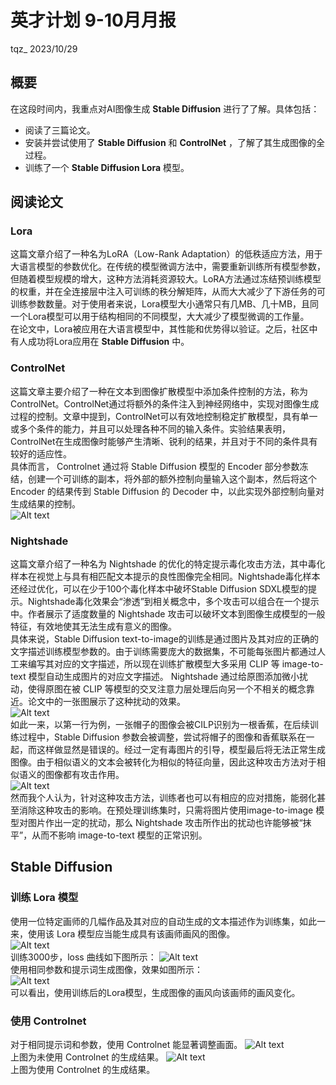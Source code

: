 # **英才计划 9-10月月报**
tqz_ 2023/10/29
## **概要**
在这段时间内，我重点对AI图像生成 **Stable Diffusion** 进行了了解。具体包括：
- 阅读了三篇论文。
- 安装并尝试使用了 **Stable Diffusion** 和 **ControlNet** ，了解了其生成图像的全过程。
- 训练了一个 **Stable Diffusion Lora** 模型。
## **阅读论文**
### Lora
这篇文章介绍了一种名为LoRA（Low-Rank Adaptation）的低秩适应方法，用于大语言模型的参数优化。在传统的模型微调方法中，需要重新训练所有模型参数，但随着模型规模的增大，这种方法消耗资源较大。LoRA方法通过冻结预训练模型的权重，并在全连接层中注入可训练的秩分解矩阵，从而大大减少了下游任务的可训练参数数量。对于使用者来说，Lora模型大小通常只有几MB、几十MB，且同一个Lora模型可以用于结构相同的不同模型，大大减少了模型微调的工作量。  
在论文中，Lora被应用在大语言模型中，其性能和优势得以验证。之后，社区中有人成功将Lora应用在 **Stable Diffusion** 中。
### ControlNet
这篇文章主要介绍了一种在文本到图像扩散模型中添加条件控制的方法，称为ControlNet。ControlNet通过将额外的条件注入到神经网络中，实现对图像生成过程的控制。文章中提到，ControlNet可以有效地控制稳定扩散模型，具有单一或多个条件的能力，并且可以处理各种不同的输入条件。实验结果表明，ControlNet在生成图像时能够产生清晰、锐利的结果，并且对于不同的条件具有较好的适应性。  
具体而言， Controlnet 通过将 Stable Diffusion 模型的 Encoder 部分参数冻结，创建一个可训练的副本，将外部的额外控制向量输入这个副本，然后将这个 Encoder 的结果传到 Stable Diffusion 的 Decoder 中，以此实现外部控制向量对生成结果的控制。  
![Alt text](1-3.jpg)  

### Nightshade
这篇文章介绍了一种名为 Nightshade 的优化的特定提示毒化攻击方法，其中毒化样本在视觉上与具有相匹配文本提示的良性图像完全相同。Nightshade毒化样本还经过优化，可以在少于100个毒化样本中破坏Stable Diffusion SDXL模型的提示。Nightshade毒化效果会“渗透”到相关概念中，多个攻击可以组合在一个提示中。作者展示了适度数量的 Nightshade 攻击可以破坏文本到图像生成模型的一般特征，有效地使其无法生成有意义的图像。  
具体来说，Stable Diffusion text-to-image的训练是通过图片及其对应的正确的文字描述训练模型参数的。由于训练需要庞大的数据集，不可能每张图片都通过人工来编写其对应的文字描述，所以现在训练扩散模型大多采用 CLIP 等 image-to-text 模型自动生成图片的对应文字描述。 Nightshade 通过给原图添加微小扰动，使得原图在被 CLIP 等模型的交叉注意力层处理后向另一个不相关的概念靠近。论文中的一张图展示了这种扰动的效果。  
![Alt text](2-3.jpg)  
如此一来，以第一行为例，一张帽子的图像会被CILP识别为一根香蕉，在后续训练过程中，Stable Diffusion 参数会被调整，尝试将帽子的图像和香蕉联系在一起，而这样做显然是错误的。经过一定有毒图片的引导，模型最后将无法正常生成图像。由于相似语义的文本会被转化为相似的特征向量，因此这种攻击方法对于相似语义的图像都有攻击作用。  
![Alt text](3-1.jpg)  
然而我个人认为，针对这种攻击方法，训练者也可以有相应的应对措施，能弱化甚至消除这种攻击的影响。在预处理训练集时，只需将图片使用image-to-image 模型对图片作出一定的扰动，那么 Nightshade 攻击所作出的扰动也许能够被“抹平”，从而不影响 image-to-text 模型的正常识别。
## **Stable Diffusion**
### 训练 Lora 模型
使用一位特定画师的几幅作品及其对应的自动生成的文本描述作为训练集，如此一来，使用该 Lora 模型应当能生成具有该画师画风的图像。  
![Alt text](4-1.jpg)  
训练3000步，loss 曲线如下图所示：
![Alt text](5.png)  
使用相同参数和提示词生成图像，效果如图所示：  
![Alt text](6-1.jpg)  
可以看出，使用训练后的Lora模型，生成图像的画风向该画师的画风变化。   
### 使用 Controlnet  
对于相同提示词和参数，使用 Controlnet 能显著调整画面。
![Alt text](8.jpg)  
上图为未使用 Controlnet 的生成结果。
![Alt text](7-1.jpg)  
上图为使用 Controlnet 的生成结果。
